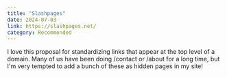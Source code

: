 ```yaml
---
title: "Slashpages"
date: 2024-07-03
link: https://slashpages.net/
category: Recommended
---
```

I love this proposal for standardizing links that appear at the top level of a domain. Many of us have been doing /contact or /about for a long time, but I'm very tempted to add a bunch of these as hidden pages in my site!
